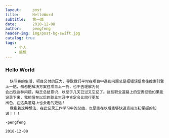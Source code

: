 ```yaml
---
layout:     post
title:      HelloWord
subtitle:   第一篇
date:       2018-12-08
author:     pengfeng
header-img: img/post-bg-swift.jpg
catalog: true
tags:
    - 个人
    - 感想
---
```

### Hello World
      快节奏的生活，项目交付的压力，导致我们平时在项目中遇到问题总是把错误信息往搜索引擎上一贴，匆匆把解决方案往项目上一扔，也不去理解为何
    会出现这种问题，缺乏总结意识，以至于几天已过又忘记了。这些职业道路上的宝贵经验如果能记录下来，我相信在以后的职业生涯中肯定会比同行更加
    出色，在这条道路上也会走的更远！
      我抱着这种想法，在此记录工作学习中的总结，也是能在以后能够快速查阅当初掌握的知识！！！
                                                                                        -pengfeng
                                                                                        2018-12-08